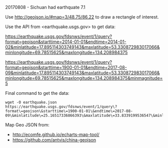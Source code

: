 20170808 - Sichuan had earthquate 7.1

Use <http://geojson.io/#map=3/48.75/86.22> to draw a rectangle of interest.

Use the API from <earthquake.usgs.gov> to get data:

https://earthquake.usgs.gov/fdsnws/event/1/query?format=geojson&starttime=2014-01-01&endtime=2014-01-02&minlatitude=17.895114303749143&maxlatitude=53.330872983017066&minlongitude=69.78515625&maxlongitude=134.208984375

https://earthquake.usgs.gov/fdsnws/event/1/query?format=geojson&starttime=1900-01-01&endtime=2017-08-09&minlatitude=17.895114303749143&maxlatitude=53.330872983017066&minlongitude=69.78515625&maxlongitude=134.208984375&minmagnitude=5

Final command to get the data:

```
wget -O earthquake.json https://earthquake.usgs.gov/fdsnws/event/1/query\?format\=geojson\&starttime\=1900-01-01\&endtime\=2017-08-09\&minlatitude\=25.16517336866393\&maxlatitude\=33.8339199536547\&minlongitude\=95.77880859375\&maxlongitude\=110.56640625\&minmagnitude\=5
```

Map Geo JSON from: 

* http://ecomfe.github.io/echarts-map-tool/
* https://github.com/antvis/china-geojson
